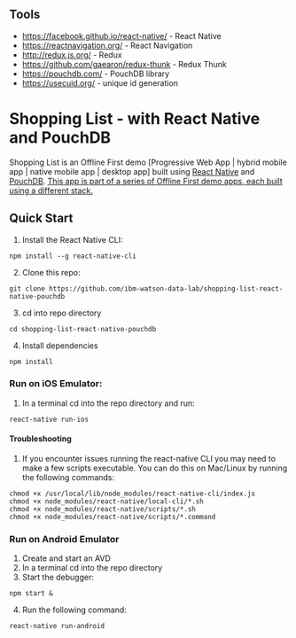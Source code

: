 ## Tools

- https://facebook.github.io/react-native/ - React Native
- https://reactnavigation.org/ - React Navigation
- http://redux.js.org/ - Redux
- https://github.com/gaearon/redux-thunk - Redux Thunk
- https://pouchdb.com/ - PouchDB library
- https://usecuid.org/ - unique id generation

# Shopping List - with React Native and PouchDB

Shopping List is an Offline First demo [Progressive Web App | hybrid mobile app | native mobile app | desktop app] built using [React Native](https://facebook.github.io/react-native/ ) and [PouchDB](https://pouchdb.com/). [This app is part of a series of Offline First demo apps, each built using a different stack.](https://github.com/ibm-watson-data-lab/shopping-list) 

## Quick Start

1. Install the React Native CLI:

`npm install --g react-native-cli`

2. Clone this repo:

`git clone https://github.com/ibm-watson-data-lab/shopping-list-react-native-pouchdb`

3. cd into repo directory

`cd shopping-list-react-native-pouchdb`

4. Install dependencies

`npm install`

### Run on iOS Emulator:

1. In a terminal cd into the repo directory and run:

`react-native run-ios`

#### Troubleshooting

1. If you encounter issues running the react-native CLI you may need to make a few scripts executable. You can do this on Mac/Linux by running the following commands:

```
chmod +x /usr/local/lib/node_modules/react-native-cli/index.js
chmod +x node_modules/react-native/local-cli/*.sh
chmod +x node_modules/react-native/scripts/*.sh
chmod +x node_modules/react-native/scripts/*.command
```

### Run on Android Emulator

1. Create and start an AVD
2. In a terminal cd into the repo directory
3. Start the debugger:

`npm start &`

4. Run the following command:

`react-native run-android`
